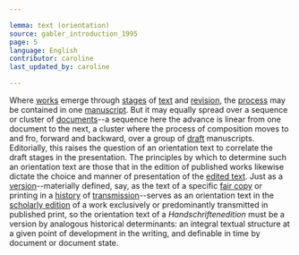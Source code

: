 ```yaml
---

lemma: text (orientation)
source: gabler_introduction_1995
page: 5
language: English
contributor: caroline
last_updated_by: caroline

---
```


Where [works](work.html) emerge through [stages](writingStage.html) of [text](text.html) and [revision](revision.html), the [process](writingProcess.html) may be contained in one [manuscript](manuscrpt.html). But it may equally spread over a sequence or cluster of [documents](document.html)--a sequence here the advance is linear from one document to the next, a cluster where the process of composition moves to and fro, forward and backward, over a group of [draft](draft.html) manuscripts. Editorially, this raises the question of an orientation text to correlate the draft stages in the presentation. The principles by which to determine such an orientation text are those that in the edition of published works likewise dictate the choice and manner of presentation of the [edited text](editedText.html). Just as a [version](version.html)--materially defined, say, as the text of a specific [fair copy](fairCopy.html) or printing in a [history](history.html) of [transmission](textualTransmission.html)--serves as an orientation text in the [scholarly edition](editionScholarly.html) of a work exclusively or predominantly transmitted in published print, so the orientation text of a _Handschriftenedition_ must be a version by analogous historical determinants: an integral textual structure at a given point of development in the writing, and definable in time by document or document state.
